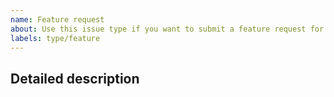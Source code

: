```yaml
---
name: Feature request
about: Use this issue type if you want to submit a feature request for the Our website. If it relates to packages please see the note below.
labels: type/feature
---
```


<!-- 
Please fill in a brief description of the request here.
-->

## Detailed description

<!--
Describe the intended feature in detail.
-->